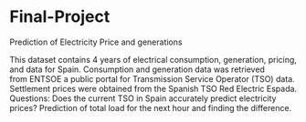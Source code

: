 # Final-Project

Prediction of Electricity Price and generations

This dataset contains 4 years of electrical consumption, generation, pricing, and data for Spain. Consumption and generation data was retrieved from ENTSOE a public portal for Transmission Service Operator (TSO) data. Settlement prices were obtained from the Spanish TSO Red Electric Espada. 
Questions:
Does the current TSO in Spain accurately predict electricity prices?
Prediction of total load for the next hour and finding the difference.
